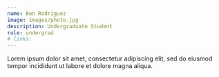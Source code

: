 ```yaml
---
name: Ben Rodriguez
image: images/photo.jpg
description: Undergraduate Student
role: undergrad
# links:
---
```


Lorem ipsum dolor sit amet, consectetur adipiscing elit, sed do eiusmod tempor incididunt ut labore et dolore magna aliqua.
